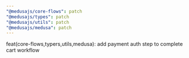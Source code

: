 ```yaml
---
"@medusajs/core-flows": patch
"@medusajs/types": patch
"@medusajs/utils": patch
"@medusajs/medusa": patch
---
```


feat(core-flows,typers,utils,medusa): add payment auth step to complete cart workflow
